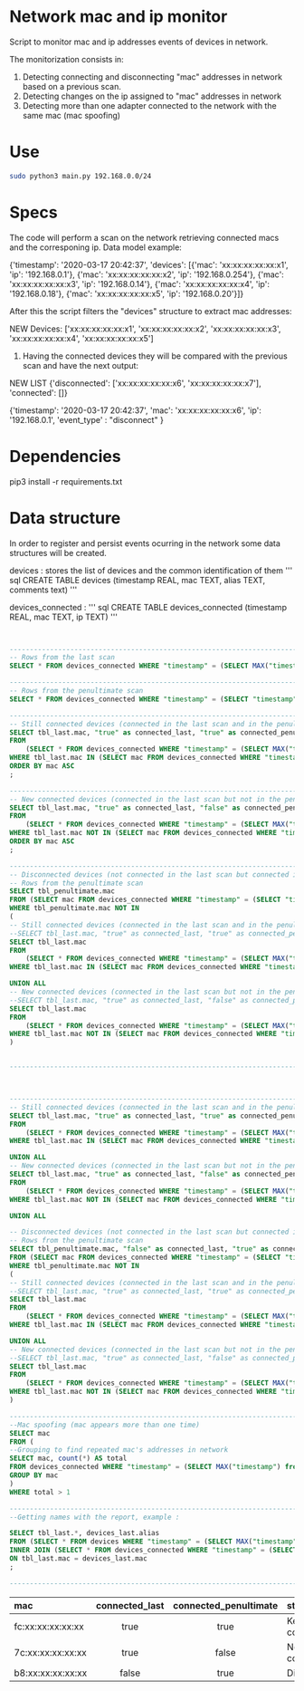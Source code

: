# Network mac and ip monitor

Script to monitor mac and ip addresses events of devices in network.

The monitorization consists in:

1. Detecting connecting and disconnecting "mac" addresses in network based on a previous scan.
2. Detecting changes on the ip assigned to "mac" addresses in network
3. Detecting more than one adapter connected to the network with the same mac (mac spoofing)

# Use

``` bash
sudo python3 main.py 192.168.0.0/24
```

# Specs

The code will perform a scan on the network retrieving connected macs and the corresponing ip.
Data model example:

{'timestamp': '2020-03-17 20:42:37', 'devices': [{'mac': 'xx:xx:xx:xx:xx:x1', 'ip': '192.168.0.1'}, {'mac': 'xx:xx:xx:xx:xx:x2', 'ip': '192.168.0.254'}, {'mac': 'xx:xx:xx:xx:xx:x3', 'ip': '192.168.0.14'}, {'mac': 'xx:xx:xx:xx:xx:x4', 'ip': '192.168.0.18'}, {'mac': 'xx:xx:xx:xx:xx:x5', 'ip': '192.168.0.20'}]}

After this the script filters the "devices" structure to extract mac addresses:

NEW Devices:  ['xx:xx:xx:xx:xx:x1', 'xx:xx:xx:xx:xx:x2', 'xx:xx:xx:xx:xx:x3', 'xx:xx:xx:xx:xx:x4', 'xx:xx:xx:xx:xx:x5']


1. Having the connected devices they will be compared with the previous scan and have the next output:

NEW LIST {'disconnected': ['xx:xx:xx:xx:xx:x6', 'xx:xx:xx:xx:xx:x7'], 'connected': []}

{'timestamp': '2020-03-17 20:42:37', 'mac': 'xx:xx:xx:xx:xx:x6', 'ip': '192.168.0.1', 'event_type' : "disconnect" }

# Dependencies

pip3 install -r requirements.txt 

# Data structure

In order to register and persist events ocurring in the network some data structures will be created.

devices : stores the list of devices and the common identification of them
''' sql
CREATE TABLE devices (timestamp REAL, mac TEXT, alias TEXT, comments text)
'''

devices_connected : 
''' sql
CREATE TABLE devices_connected (timestamp REAL, mac TEXT, ip TEXT)
'''



``` sql


--------------------------------------------------------------------------------------------------
-- Rows from the last scan
SELECT * FROM devices_connected WHERE "timestamp" = (SELECT MAX("timestamp") from devices_connected)

--------------------------------------------------------------------------------------------------
-- Rows from the penultimate scan
SELECT * FROM devices_connected WHERE "timestamp" = (SELECT "timestamp" from devices_connected ORDER BY "timestamp" ASC LIMIT 1)

--------------------------------------------------------------------------------------------------
-- Still connected devices (connected in the last scan and in the penultimate scan)
SELECT tbl_last.mac, "true" as connected_last, "true" as connected_penultimate 
FROM 
	(SELECT * FROM devices_connected WHERE "timestamp" = (SELECT MAX("timestamp") from devices_connected)) as tbl_last	
WHERE tbl_last.mac IN (SELECT mac FROM devices_connected WHERE "timestamp" = (SELECT "timestamp" from devices_connected ORDER BY "timestamp" ASC LIMIT 1))
ORDER BY mac ASC
;

--------------------------------------------------------------------------------------------------
-- New connected devices (connected in the last scan but not in the penultimate scan)
SELECT tbl_last.mac, "true" as connected_last, "false" as connected_penultimate 
FROM 
	(SELECT * FROM devices_connected WHERE "timestamp" = (SELECT MAX("timestamp") from devices_connected)) as tbl_last	
WHERE tbl_last.mac NOT IN (SELECT mac FROM devices_connected WHERE "timestamp" = (SELECT "timestamp" from devices_connected ORDER BY "timestamp" ASC LIMIT 1))
ORDER BY mac ASC
;

--------------------------------------------------------------------------------------------------
-- Disconnected devices (not connected in the last scan but connected in the penultimate scan)
-- Rows from the penultimate scan
SELECT tbl_penultimate.mac
FROM (SELECT mac FROM devices_connected WHERE "timestamp" = (SELECT "timestamp" from devices_connected ORDER BY "timestamp" ASC LIMIT 1)) tbl_penultimate
WHERE tbl_penultimate.mac NOT IN
(
-- Still connected devices (connected in the last scan and in the penultimate scan)
--SELECT tbl_last.mac, "true" as connected_last, "true" as connected_penultimate 
SELECT tbl_last.mac
FROM 
	(SELECT * FROM devices_connected WHERE "timestamp" = (SELECT MAX("timestamp") from devices_connected)) as tbl_last	
WHERE tbl_last.mac IN (SELECT mac FROM devices_connected WHERE "timestamp" = (SELECT "timestamp" from devices_connected ORDER BY "timestamp" ASC LIMIT 1))

UNION ALL
-- New connected devices (connected in the last scan but not in the penultimate scan)
--SELECT tbl_last.mac, "true" as connected_last, "false" as connected_penultimate 
SELECT tbl_last.mac
FROM 
	(SELECT * FROM devices_connected WHERE "timestamp" = (SELECT MAX("timestamp") from devices_connected)) as tbl_last	
WHERE tbl_last.mac NOT IN (SELECT mac FROM devices_connected WHERE "timestamp" = (SELECT "timestamp" from devices_connected ORDER BY "timestamp" ASC LIMIT 1))
)


--------------------------------------------------------------------------------------------------



--------------------------------------------------------------------------------------------------
-- Still connected devices (connected in the last scan and in the penultimate scan)
SELECT tbl_last.mac, "true" as connected_last, "true" as connected_penultimate 
FROM 
	(SELECT * FROM devices_connected WHERE "timestamp" = (SELECT MAX("timestamp") from devices_connected)) as tbl_last	
WHERE tbl_last.mac IN (SELECT mac FROM devices_connected WHERE "timestamp" = (SELECT "timestamp" from devices_connected ORDER BY "timestamp" ASC LIMIT 1))

UNION ALL
-- New connected devices (connected in the last scan but not in the penultimate scan)
SELECT tbl_last.mac, "true" as connected_last, "false" as connected_penultimate 
FROM 
	(SELECT * FROM devices_connected WHERE "timestamp" = (SELECT MAX("timestamp") from devices_connected)) as tbl_last	
WHERE tbl_last.mac NOT IN (SELECT mac FROM devices_connected WHERE "timestamp" = (SELECT "timestamp" from devices_connected ORDER BY "timestamp" ASC LIMIT 1))

UNION ALL

-- Disconnected devices (not connected in the last scan but connected in the penultimate scan)
-- Rows from the penultimate scan
SELECT tbl_penultimate.mac, "false" as connected_last, "true" as connected_penultimate 
FROM (SELECT mac FROM devices_connected WHERE "timestamp" = (SELECT "timestamp" from devices_connected ORDER BY "timestamp" ASC LIMIT 1)) tbl_penultimate
WHERE tbl_penultimate.mac NOT IN
(
-- Still connected devices (connected in the last scan and in the penultimate scan)
--SELECT tbl_last.mac, "true" as connected_last, "true" as connected_penultimate 
SELECT tbl_last.mac
FROM 
	(SELECT * FROM devices_connected WHERE "timestamp" = (SELECT MAX("timestamp") from devices_connected)) as tbl_last	
WHERE tbl_last.mac IN (SELECT mac FROM devices_connected WHERE "timestamp" = (SELECT "timestamp" from devices_connected ORDER BY "timestamp" ASC LIMIT 1))

UNION ALL
-- New connected devices (connected in the last scan but not in the penultimate scan)
--SELECT tbl_last.mac, "true" as connected_last, "false" as connected_penultimate 
SELECT tbl_last.mac
FROM 
	(SELECT * FROM devices_connected WHERE "timestamp" = (SELECT MAX("timestamp") from devices_connected)) as tbl_last	
WHERE tbl_last.mac NOT IN (SELECT mac FROM devices_connected WHERE "timestamp" = (SELECT "timestamp" from devices_connected ORDER BY "timestamp" ASC LIMIT 1))
)

--------------------------------------------------------------------------------------------------
--Mac spoofing (mac appears more than one time)
SELECT mac
FROM (
--Grouping to find repeated mac's addresses in network
SELECT mac, count(*) AS total
FROM devices_connected WHERE "timestamp" = (SELECT MAX("timestamp") from devices_connected)
GROUP BY mac
)
WHERE total > 1

--------------------------------------------------------------------------------------------------
--Getting names with the report, example : 

SELECT tbl_last.*, devices_last.alias 
FROM (SELECT * FROM devices WHERE "timestamp" = (SELECT MAX("timestamp") from devices)) as devices_last
INNER JOIN (SELECT * FROM devices_connected WHERE "timestamp" = (SELECT MAX("timestamp") from devices_connected)) as tbl_last
ON tbl_last.mac = devices_last.mac
;

--------------------------------------------------------------------------------------------------
```


| mac               | connected_last  | connected_penultimate    | status         |
| :---------------- | :-------------: | :----------------------: | :------------- |
| fc:xx:xx:xx:xx:xx | true            | true                     | Keep connected |
| 7c:xx:xx:xx:xx:xx | true            | false                    | New connected  |
| b8:xx:xx:xx:xx:xx | false           | true                     | Disconnected   |



